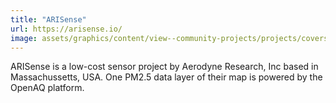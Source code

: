 ```yaml
---
title: "ARISense"
url: https://arisense.io/
image: assets/graphics/content/view--community-projects/projects/covers/ARISense.jpg
---
```


ARISense is a low-cost sensor project by Aerodyne Research, Inc based in Massachussetts, USA. One PM2.5 data layer of their map is powered by the OpenAQ platform.
